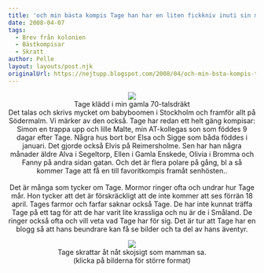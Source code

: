 ```yaml
---
title: 'och min bästa kompis Tage han har en liten fickkniv inuti sin mage..'
date: 2008-04-07
tags: 
  - Brev från kolonien
  - Bästkompisar
  - Skratt	
author: Pelle
layout: layouts/post.njk
originalUrl: https://nejtupp.blogspot.com/2008/04/och-min-bsta-kompis-tage-han-har-en.html
---
```


<div style="text-align: center;"><img src="../../../../img/_MG_0918_1024pix.jpg">
	<figcaption>Tage klädd i min gamla 70-talsdräkt</figcaption>
</figure>Det talas och skrivs mycket om babyboomen i Stockholm och framför allt på Södermalm. Vi märker av den också. Tage har redan ett helt gäng kompisar: Simon en trappa upp och lille Malte, min AT-kollegas son som föddes 9 dagar efter Tage. Några hus bort bor Elsa och Sigge som båda föddes i januari. Det gjorde också Elvis på Reimersholme. Sen har han några månader äldre Alva i Segeltorp, Ellen i Gamla Enskede, Olivia i Bromma och Fanny på andra sidan gatan. Och det är flera polare på gång, bl a så kommer Tage att få en till favoritkompis framåt senhösten..<br><br>Det är många som tycker om Tage. Mormor ringer ofta och undrar hur Tage mår. Hon tycker att det är förskräckligt att de inte kommer att ses förrän 18 april. Tages farmor och farfar saknar också Tage. De har inte kunnat träffa Tage på ett tag för att de har varit lite krassliga och nu är de i Småland. De ringer också ofta och vill veta vad Tage har för sig. Det är tur att Tage har en blogg så att hans beundrare kan få se bilder och ta del av hans äventyr.

<figure>
	<img src="../../../../img/_MG_0897_1024pix.jpg">
	<figcaption>Tage skrattar åt nåt skojsigt som mamman sa.<br>(klicka på bilderna för större format)<br></span></span></div>
